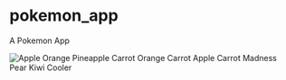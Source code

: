 # pokemon_app

A Pokemon App 


![Apple Orange Pineapple Carrot Orange Carrot Apple Carrot Madness Pear Kiwi Cooler](https://github.com/AqsaMunsoor/Pokemon_App/assets/104023408/394140b7-929b-45b9-9900-c73fed035a29)
